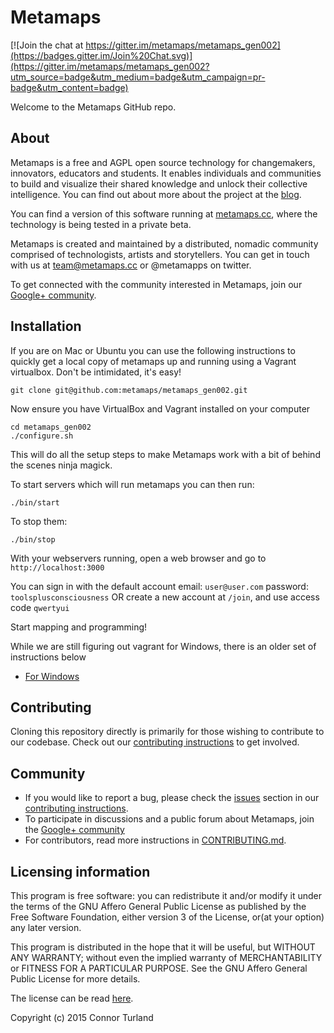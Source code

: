 Metamaps
=======

[![Join the chat at https://gitter.im/metamaps/metamaps_gen002](https://badges.gitter.im/Join%20Chat.svg)](https://gitter.im/metamaps/metamaps_gen002?utm_source=badge&utm_medium=badge&utm_campaign=pr-badge&utm_content=badge)

Welcome to the Metamaps GitHub repo. 

## About

Metamaps is a free and AGPL open source technology for changemakers, innovators, educators and students. It enables individuals and communities to build and visualize their shared knowledge and unlock their collective intelligence. You can find out about more about the project at the [blog][site-blog].

You can find a version of this software running at [metamaps.cc][site-beta], where the technology is being tested in a private beta.

Metamaps is created and maintained by a distributed, nomadic community comprised of technologists, artists and storytellers. You can get in touch with us at team@metamaps.cc or @metamapps on twitter. 

To get connected with the community interested in Metamaps, join our [Google+ community][community].

## Installation

If you are on Mac or Ubuntu you can use the following instructions to quickly get a local copy of metamaps up and running using a Vagrant virtualbox. Don't be intimidated, it's easy!
```
git clone git@github.com:metamaps/metamaps_gen002.git
```
Now ensure you have VirtualBox and Vagrant installed on your computer
```
cd metamaps_gen002
./configure.sh
```
This will do all the setup steps to make Metamaps work with a bit of behind the scenes ninja magick.

To start servers which will run metamaps you can then run:
```
./bin/start
```
To stop them:
```
./bin/stop
```
With your webservers running, open a web browser and go to `http://localhost:3000`

You can sign in with the default account
email: `user@user.com`
password: `toolsplusconsciousness`
OR create a new account at `/join`, and use access code `qwertyui`

Start mapping and programming!

While we are still figuring out vagrant for Windows, there is an older set of instructions below
- [For Windows][windows-installation]

## Contributing

Cloning this repository directly is primarily for those wishing to contribute to our codebase. Check out our [contributing instructions][contributing] to get involved. 

## Community

- If you would like to report a bug, please check the [issues][contributing-issues] section in our [contributing instructions][contributing].
- To participate in discussions and a public forum about Metamaps, join the [Google+ community][community]
- For contributors, read more instructions in [CONTRIBUTING.md][contributing].

## Licensing information
This program is free software: you can redistribute it and/or modify it under the terms of the GNU Affero General Public License as published by the Free Software Foundation, either version 3 of the License, or(at your option) any later version.

This program is distributed in the hope that it will be useful, but WITHOUT ANY WARRANTY; without even the implied warranty of MERCHANTABILITY or FITNESS FOR A PARTICULAR PURPOSE.  See the GNU Affero General Public License for more details.

The license can be read [here][license].

Copyright (c) 2015 Connor Turland


[site-blog]: http://blog.metamaps.cc
[site-beta]: http://metamaps.cc
[community]: https://plus.google.com/u/0/communities/115060009262157699234
[license]: https://github.com/metamaps/metamaps_gen002/blob/master/LICENSE
[contributing]: https://github.com/metamaps/metamaps_gen002/blob/master/doc/CONTRIBUTING.md
[contributing-issues]: https://github.com/metamaps/metamaps_gen002/blob/master/doc/CONTRIBUTING.md#reporting-bugs-and-other-issues
[windows-installation]: https://github.com/metamaps/metamaps_gen002/blob/master/doc/WindowsInstallation.md
